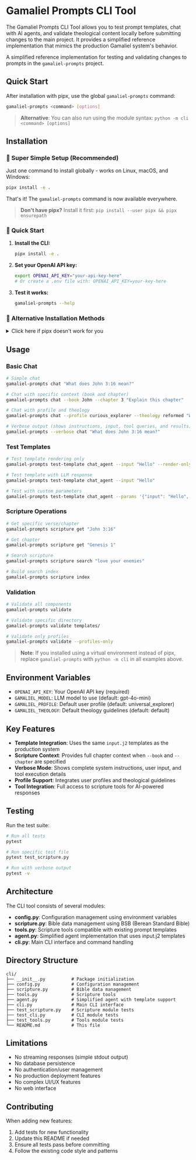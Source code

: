 # Gamaliel Prompts CLI Tool
The Gamaliel Prompts CLI Tool allows you to test prompt templates, chat with AI agents, and validate theological content locally before submitting changes to the main project. It provides a simplified reference implementation that mimics the production Gamaliel system's behavior.


A simplified reference implementation for testing and validating changes to prompts in the `gamaliel-prompts` project.

## Quick Start

After installation with pipx, use the global `gamaliel-prompts` command:

```bash
gamaliel-prompts <command> [options]
```

> **Alternative**: You can also run using the module syntax: `python -m cli <command> [options]`

## Installation

### 🚀 Super Simple Setup (Recommended)

Just one command to install globally - works on Linux, macOS, and Windows:

```bash
pipx install -e .
```

That's it! The `gamaliel-prompts` command is now available everywhere.

> **Don't have pipx?** Install it first: `pip install --user pipx && pipx ensurepath`

### 🎯 Quick Start

1. **Install the CLI:**
   ```bash
   pipx install -e .
   ```

2. **Set your OpenAI API key:**
   ```bash
   export OPENAI_API_KEY="your-api-key-here"
   # Or create a .env file with: OPENAI_API_KEY=your-key-here
   ```

3. **Test it works:**
   ```bash
   gamaliel-prompts --help
   ```

### 🔧 Alternative Installation Methods

<details>
<summary>Click here if pipx doesn't work for you</summary>

**Option 1: Virtual Environment (Traditional)**
```bash
python3 -m venv .venv
source .venv/bin/activate  # Windows: .venv\Scripts\activate
pip install -e .
```

**Option 2: System Install (macOS/some Linux)**
```bash
pip install -e .  # May work on macOS with Homebrew Python
```

**Option 3: User Install (if system is locked down)**
```bash
pip install --user -e .
# You may need to add ~/.local/bin to your PATH
```

</details>

## Usage

### Basic Chat
```bash
# Simple chat
gamaliel-prompts chat "What does John 3:16 mean?"

# Chat with specific context (book and chapter)
gamaliel-prompts chat --book John --chapter 3 "Explain this chapter"

# Chat with profile and theology
gamaliel-prompts chat --profile curious_explorer --theology reformed "What is salvation?"

# Verbose output (shows instructions, input, tool queries, and results)
gamaliel-prompts --verbose chat "What does John 3:16 mean?"
```

### Test Templates
```bash
# Test template rendering only
gamaliel-prompts test-template chat_agent --input "Hello" --render-only

# Test template with LLM response
gamaliel-prompts test-template chat_agent --input "Hello"

# Test with custom parameters
gamaliel-prompts test-template chat_agent --params '{"input": "Hello", "context": "test"}'
```

### Scripture Operations
```bash
# Get specific verse/chapter
gamaliel-prompts scripture get "John 3:16"

# Get chapter
gamaliel-prompts scripture get "Genesis 1"

# Search scripture
gamaliel-prompts scripture search "love your enemies"

# Build search index
gamaliel-prompts scripture index
```

### Validation
```bash
# Validate all components
gamaliel-prompts validate

# Validate specific directory
gamaliel-prompts validate templates/

# Validate only profiles
gamaliel-prompts validate --profiles-only
```

> **Note**: If you installed using a virtual environment instead of pipx, replace `gamaliel-prompts` with `python -m cli` in all examples above.

## Environment Variables

- `OPENAI_API_KEY`: Your OpenAI API key (required)
- `GAMALIEL_MODEL`: LLM model to use (default: gpt-4o-mini)
- `GAMALIEL_PROFILE`: Default user profile (default: universal_explorer)
- `GAMALIEL_THEOLOGY`: Default theology guidelines (default: default)

## Key Features

- **Template Integration**: Uses the same `input.j2` templates as the production system
- **Scripture Context**: Provides full chapter context when `--book` and `--chapter` are specified
- **Verbose Mode**: Shows complete system instructions, user input, and tool execution details
- **Profile Support**: Integrates user profiles and theological guidelines
- **Tool Integration**: Full access to scripture tools for AI-powered responses

## Testing

Run the test suite:
```bash
# Run all tests
pytest

# Run specific test file
pytest test_scripture.py

# Run with verbose output
pytest -v
```

## Architecture

The CLI tool consists of several modules:

- **config.py**: Configuration management using environment variables
- **scripture.py**: Bible data management using BSB (Berean Standard Bible)
- **tools.py**: Scripture tools compatible with existing prompt templates
- **agent.py**: Simplified agent implementation that uses input.j2 templates
- **cli.py**: Main CLI interface and command handling

## Directory Structure

```
cli/
├── __init__.py          # Package initialization
├── config.py            # Configuration management
├── scripture.py         # Bible data management
├── tools.py             # Scripture tools
├── agent.py             # Simplified agent with template support
├── cli.py               # Main CLI interface
├── test_scripture.py    # Scripture module tests
├── test_cli.py          # CLI module tests
├── test_tools.py        # Tools module tests
└── README.md            # This file
```

## Limitations

- No streaming responses (simple stdout output)
- No database persistence
- No authentication/user management
- No production deployment features
- No complex UI/UX features
- No web interface

## Contributing

When adding new features:

1. Add tests for new functionality
2. Update this README if needed
3. Ensure all tests pass before committing
4. Follow the existing code style and patterns
